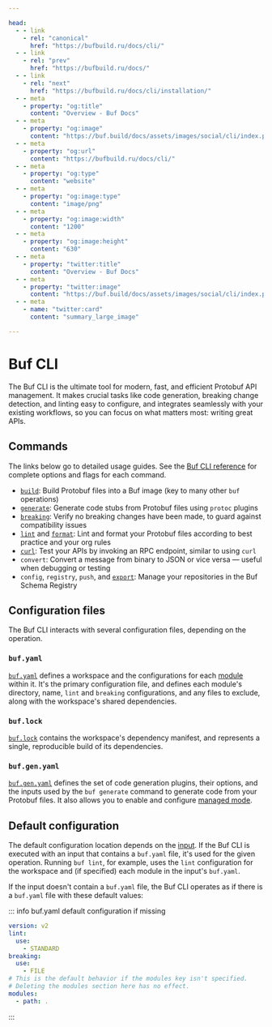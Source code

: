 ```yaml
---

head:
  - - link
    - rel: "canonical"
      href: "https://bufbuild.ru/docs/cli/"
  - - link
    - rel: "prev"
      href: "https://bufbuild.ru/docs/"
  - - link
    - rel: "next"
      href: "https://bufbuild.ru/docs/cli/installation/"
  - - meta
    - property: "og:title"
      content: "Overview - Buf Docs"
  - - meta
    - property: "og:image"
      content: "https://buf.build/docs/assets/images/social/cli/index.png"
  - - meta
    - property: "og:url"
      content: "https://bufbuild.ru/docs/cli/"
  - - meta
    - property: "og:type"
      content: "website"
  - - meta
    - property: "og:image:type"
      content: "image/png"
  - - meta
    - property: "og:image:width"
      content: "1200"
  - - meta
    - property: "og:image:height"
      content: "630"
  - - meta
    - property: "twitter:title"
      content: "Overview - Buf Docs"
  - - meta
    - property: "twitter:image"
      content: "https://buf.build/docs/assets/images/social/cli/index.png"
  - - meta
    - name: "twitter:card"
      content: "summary_large_image"

---
```


# Buf CLI

The Buf CLI is the ultimate tool for modern, fast, and efficient Protobuf API management. It makes crucial tasks like code generation, breaking change detection, and linting easy to configure, and integrates seamlessly with your existing workflows, so you can focus on what matters most: writing great APIs.

## Commands

The links below go to detailed usage guides. See the [Buf CLI reference](../reference/cli/buf/) for complete options and flags for each command.

- [`build`](../build/overview/): Build Protobuf files into a Buf image (key to many other `buf` operations)
- [`generate`](../generate/overview/): Generate code stubs from Protobuf files using `protoc` plugins
- [`breaking`](../breaking/overview/): Verify no breaking changes have been made, to guard against compatibility issues
- [`lint`](../lint/overview/) and [`format`](../format/style/): Lint and format your Protobuf files according to best practice and your org rules
- [`curl`](../curl/usage/): Test your APIs by invoking an RPC endpoint, similar to using `curl`
- `convert`: Convert a message from binary to JSON or vice versa — useful when debugging or testing
- `config`, `registry`, `push`, and [`export`](../bsr/module/export/): Manage your repositories in the Buf Schema Registry

## Configuration files

The Buf CLI interacts with several configuration files, depending on the operation.

### `buf.yaml`

[`buf.yaml`](../configuration/v2/buf-yaml/) defines a workspace and the configurations for each [module](modules-workspaces/) within it. It's the primary configuration file, and defines each module's directory, name, `lint` and `breaking` configurations, and any files to exclude, along with the workspace's shared dependencies.

### `buf.lock`

[`buf.lock`](../configuration/v2/buf-lock/) contains the workspace's dependency manifest, and represents a single, reproducible build of its dependencies.

### `buf.gen.yaml`

[`buf.gen.yaml`](../configuration/v2/buf-gen-yaml/) defines the set of code generation plugins, their options, and the inputs used by the `buf generate` command to generate code from your Protobuf files. It also allows you to enable and configure [managed mode](../generate/managed-mode/).

## Default configuration

The default configuration location depends on the [input](../reference/inputs/). If the Buf CLI is executed with an input that contains a `buf.yaml` file, it's used for the given operation. Running `buf lint`, for example, uses the `lint` configuration for the workspace and (if specified) each module in the input's `buf.yaml`.

If the input doesn't contain a `buf.yaml` file, the Buf CLI operates as if there is a `buf.yaml` file with these default values:

::: info buf.yaml default configuration if missing

```yaml
version: v2
lint:
  use:
    - STANDARD
breaking:
  use:
    - FILE
# This is the default behavior if the modules key isn't specified.
# Deleting the modules section here has no effect.
modules:
  - path: .
```

:::
